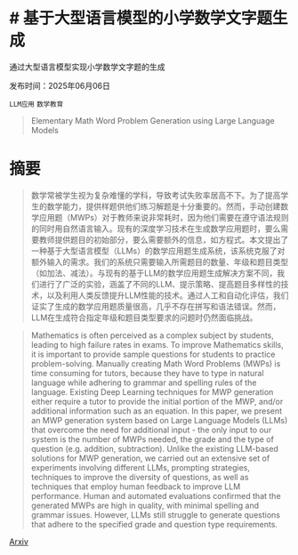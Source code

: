 # # 基于大型语言模型的小学数学文字题生成
通过大型语言模型实现小学数学文字题的生成

发布时间：2025年06月06日

`LLM应用` `数学教育`

> Elementary Math Word Problem Generation using Large Language Models

# 摘要

> 数学常被学生视为复杂难懂的学科，导致考试失败率居高不下。为了提高学生的数学能力，提供样题供他们练习解题是十分重要的。然而，手动创建数学应用题（MWPs）对于教师来说非常耗时，因为他们需要在遵守语法规则的同时用自然语言输入。现有的深度学习技术在生成数学应用题时，要么需要教师提供题目的初始部分，要么需要额外的信息，如方程式。本文提出了一种基于大型语言模型（LLMs）的数学应用题生成系统，该系统克服了对额外输入的需求。我们的系统只需要输入所需题目的数量、年级和题目类型（如加法、减法）。与现有的基于LLM的数学应用题生成解决方案不同，我们进行了广泛的实验，涵盖了不同的LLM、提示策略、提高题目多样性的技术，以及利用人类反馈提升LLM性能的技术。通过人工和自动化评估，我们证实了生成的数学应用题质量很高，几乎不存在拼写和语法错误。然而，LLM在生成符合指定年级和题目类型要求的问题时仍然面临挑战。

> Mathematics is often perceived as a complex subject by students, leading to high failure rates in exams. To improve Mathematics skills, it is important to provide sample questions for students to practice problem-solving. Manually creating Math Word Problems (MWPs) is time consuming for tutors, because they have to type in natural language while adhering to grammar and spelling rules of the language. Existing Deep Learning techniques for MWP generation either require a tutor to provide the initial portion of the MWP, and/or additional information such as an equation. In this paper, we present an MWP generation system based on Large Language Models (LLMs) that overcome the need for additional input - the only input to our system is the number of MWPs needed, the grade and the type of question (e.g. addition, subtraction). Unlike the existing LLM-based solutions for MWP generation, we carried out an extensive set of experiments involving different LLMs, prompting strategies, techniques to improve the diversity of questions, as well as techniques that employ human feedback to improve LLM performance. Human and automated evaluations confirmed that the generated MWPs are high in quality, with minimal spelling and grammar issues. However, LLMs still struggle to generate questions that adhere to the specified grade and question type requirements.

[Arxiv](https://arxiv.org/abs/2506.05950)